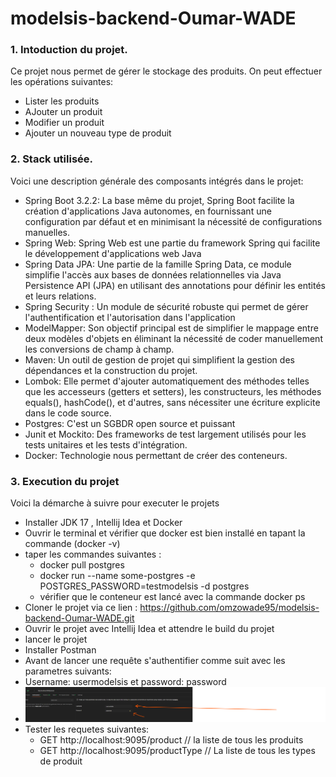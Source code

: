 # modelsis-backend-Oumar-WADE
### 1. Intoduction du projet.

Ce projet nous permet de gérer le stockage des produits. On peut effectuer les opérations suivantes:
        
- Lister les produits
- AJouter un produit
- Modifier un produit
- Ajouter un nouveau type de produit

### 2. Stack utilisée.

Voici une description générale des composants intégrés dans le projet:

- Spring Boot 3.2.2:  La base même du projet, Spring Boot facilite la création d'applications Java autonomes, en fournissant une configuration par défaut et en minimisant la nécessité de configurations manuelles.
- Spring Web: Spring Web est une partie du framework Spring qui facilite le développement d'applications web Java 
- Spring Data JPA:  Une partie de la famille Spring Data, ce module simplifie l'accès aux bases de données relationnelles via Java Persistence API (JPA) en utilisant des annotations pour définir les entités et leurs relations.
- Spring Security : Un module de sécurité robuste qui permet de gérer l'authentification et l'autorisation dans l'application
- ModelMapper:  Son objectif principal est de simplifier le mappage entre deux modèles d'objets en éliminant la nécessité de coder manuellement les conversions de champ à champ.
- Maven: Un outil de gestion de projet qui simplifient la gestion des dépendances et la construction du projet.
- Lombok: Elle permet d'ajouter automatiquement des méthodes telles que les accesseurs (getters et setters), les constructeurs, les méthodes equals(), hashCode(), et d'autres, sans nécessiter une écriture explicite dans le code source.
- Postgres: C'est un SGBDR open source et  puissant
- Junit et Mockito: Des frameworks de test largement utilisés pour les tests unitaires et les tests d'intégration.
- Docker: Technologie nous permettant de créer des conteneurs.

### 3. Execution du projet

Voici la démarche à suivre pour executer le projets 

- Installer JDK 17 , Intellij Idea et Docker
- Ouvrir le terminal et vérifier que docker est bien installé en tapant la commande (docker -v)
- taper les commandes suivantes : 
  - docker pull postgres
  - docker run --name some-postgres -e POSTGRES_PASSWORD=testmodelsis -d postgres
  - vérifier que le conteneur est lancé avec la commande docker ps
- Cloner le projet via ce lien : https://github.com/omzowade95/modelsis-backend-Oumar-WADE.git
- Ouvrir le projet avec Intellij Idea et attendre le build du projet
- lancer le projet
- Installer Postman 
- Avant de lancer une requête s'authentifier comme suit avec les parametres suivants:
- Username: usermodelsis et password: password
- ![img.png](img.png)
- Tester les requetes suivantes:
  - GET http://localhost:9095/product // la liste de tous les produits
  - GET http://localhost:9095/productType // La liste de tous les types de produit

  
